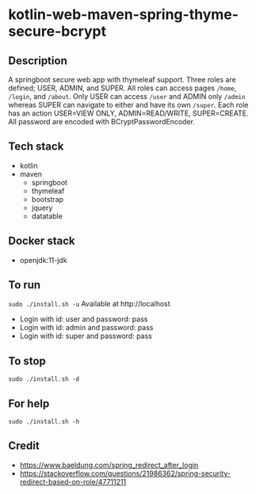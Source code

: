 # kotlin-web-maven-spring-thyme-secure-bcrypt

## Description
A springboot secure web app with thymeleaf support.
Three roles are defined; USER, ADMIN, and SUPER. All roles
can access pages `/home`, `/login`, and `/about`. Only USER
can access `/user` and ADMIN only `/admin` whereas SUPER can
navigate to either and have its own `/super`. Each role
has an action USER=VIEW ONLY, ADMIN=READ/WRITE, SUPER=CREATE.
All password are encoded with BCryptPasswordEncoder.

## Tech stack
- kotlin
- maven
  - springboot
  - thymeleaf
  - bootstrap
  - jquery
  - datatable

## Docker stack
- openjdk:11-jdk

## To run
`sudo ./install.sh -u`
Available at http://localhost
- Login with id: user and password: pass
- Login with id: admin and password: pass
- Login with id: super and password: pass

## To stop
`sudo ./install.sh -d`

## For help
`sudo ./install.sh -h`

## Credit
- https://www.baeldung.com/spring_redirect_after_login
- https://stackoverflow.com/questions/21986362/spring-security-redirect-based-on-role/47711211
